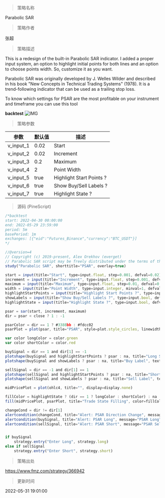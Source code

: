 
> 策略名称

Parabolic SAR

> 策略作者

张超

> 策略描述

This is a redesign of the built-in Parabolic SAR indicator. I added a proper input system, an option to highlight initial points for both lines and an option to choose points width. So, customize it as you want.

Parabolic SAR was originally developed by J. Welles Wilder and described in his book "New Concepts in Technical Trading Systems" (1978). It is a trend-following indicator that can be used as a trailing stop loss.

To know which settings for PSAR are the most profitable on your instrument and timeframe you can use this tool


**backtest**
 ![IMG](https://www.fmz.com/upload/asset/18fc8e68728079fd29f.png) 

> 策略参数



|参数|默认值|描述|
|----|----|----|
|v_input_1|0.02|Start|
|v_input_2|0.02|Increment|
|v_input_3|0.2|Maximum|
|v_input_4|2|Point Width|
|v_input_5|true|Highlight Start Points ?|
|v_input_6|true|Show Buy/Sell Labels ?|
|v_input_7|true|Highlight State ?|


> 源码 (PineScript)

``` javascript
/*backtest
start: 2022-04-30 00:00:00
end: 2022-05-29 23:59:00
period: 5m
basePeriod: 1m
exchanges: [{"eid":"Futures_Binance","currency":"BTC_USDT"}]
*/

//@version=4
// Copyright (c) 2019-present, Alex Orekhov (everget)
// Parabolic SAR script may be freely distributed under the terms of the GPL-3.0 license.
study("Parabolic SAR", shorttitle="PSAR", overlay=true)

start = input(title="Start", type=input.float, step=0.001, defval=0.02)
increment = input(title="Increment", type=input.float, step=0.001, defval=0.02)
maximum = input(title="Maximum", type=input.float, step=0.01, defval=0.2)
width = input(title="Point Width", type=input.integer, minval=1, defval=2)
highlightStartPoints = input(title="Highlight Start Points ?", type=input.bool, defval=true)
showLabels = input(title="Show Buy/Sell Labels ?", type=input.bool, defval=true)
highlightState = input(title="Highlight State ?", type=input.bool, defval=true)

psar = sar(start, increment, maximum)
dir = psar < close ? 1 : -1

psarColor = dir == 1 ? #3388bb : #fdcc02
psarPlot = plot(psar, title="PSAR", style=plot.style_circles, linewidth=width, color=psarColor, transp=0)

var color longColor = color.green
var color shortColor = color.red

buySignal = dir == 1 and dir[1] == -1
plotshape(buySignal and highlightStartPoints ? psar : na, title="Long Start", location=location.absolute, style=shape.circle, size=size.tiny, color=longColor, transp=0)
plotshape(buySignal and showLabels ? psar : na, title="Buy Label", text="Buy", location=location.absolute, style=shape.labelup, size=size.tiny, color=longColor, textcolor=color.white, transp=0)

sellSignal = dir == -1 and dir[1] == 1
plotshape(sellSignal and highlightStartPoints ? psar : na, title="Short Start", location=location.absolute, style=shape.circle, size=size.tiny, color=shortColor, transp=0)
plotshape(sellSignal and showLabels ? psar : na, title="Sell Label", text="Sell", location=location.absolute, style=shape.labeldown, size=size.tiny, color=shortColor, textcolor=color.white, transp=0)

midPricePlot = plot(ohlc4, title="", display=display.none)

fillColor = highlightState ? (dir == 1 ? longColor : shortColor) : na
fill(midPricePlot, psarPlot, title="Trade State Filling", color=fillColor)

changeCond = dir != dir[1]
alertcondition(changeCond, title="Alert: PSAR Direction Change", message="PSAR has changed direction!")
alertcondition(buySignal, title="Alert: PSAR Long", message="PSAR Long")
alertcondition(sellSignal, title="Alert: PSAR Short", message="PSAR Sell")


if buySignal
    strategy.entry("Enter Long", strategy.long)
else if sellSignal
    strategy.entry("Enter Short", strategy.short)
```

> 策略出处

https://www.fmz.com/strategy/366942

> 更新时间

2022-05-31 19:01:00
